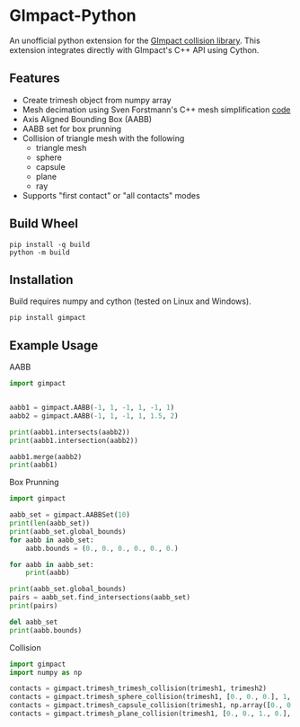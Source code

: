 GImpact-Python
==================
An unofficial python extension for the [GImpact collision library](http://gimpact.sourceforge.net/manual/gimpact_manual.html). This extension integrates directly with GImpact's C++ API using Cython.

Features
---------
* Create trimesh object from numpy array
* Mesh decimation using Sven Forstmann's C++ mesh simplification [code](https://github.com/sp4cerat/Fast-Quadric-Mesh-Simplification) 
* Axis Aligned Bounding Box (AABB)
* AABB set for box prunning
* Collision of triangle mesh with the following
    * triangle mesh
    * sphere
    * capsule
    * plane
    * ray
 * Supports "first contact" or "all contacts" modes

Build Wheel
-----------
``` shell
pip install -q build
python -m build
```


Installation
------------
Build requires numpy and cython (tested on Linux and Windows).
``` shell
pip install gimpact
```

Example Usage
-------------
AABB
```  python
import gimpact


aabb1 = gimpact.AABB(-1, 1, -1, 1, -1, 1)
aabb2 = gimpact.AABB(-1, 1, -1, 1, 1.5, 2)

print(aabb1.intersects(aabb2))
print(aabb1.intersection(aabb2))

aabb1.merge(aabb2)
print(aabb1)
```

Box Prunning
``` python
import gimpact

aabb_set = gimpact.AABBSet(10)
print(len(aabb_set))
print(aabb_set.global_bounds)
for aabb in aabb_set:
    aabb.bounds = (0., 0., 0., 0., 0., 0.)

for aabb in aabb_set:
    print(aabb)

print(aabb_set.global_bounds)
pairs = aabb_set.find_intersections(aabb_set)
print(pairs)

del aabb_set
print(aabb.bounds)
```

Collision
```  python
import gimpact
import numpy as np

contacts = gimpact.trimesh_trimesh_collision(trimesh1, trimesh2)
contacts = gimpact.trimesh_sphere_collision(trimesh1, [0., 0., 0.], 1, True)
contacts = gimpact.trimesh_capsule_collision(trimesh1, np.array([0., 0., 0.]), np.array([1., 0., 0.]), 1, True)
contacts = gimpact.trimesh_plane_collision(trimesh1, [0., 0., 1., 0.], True)
```